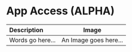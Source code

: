 # App Access (ALPHA)

Description   | Image   
:---   | :---:   
Words go here...   | An Image goes here...   
